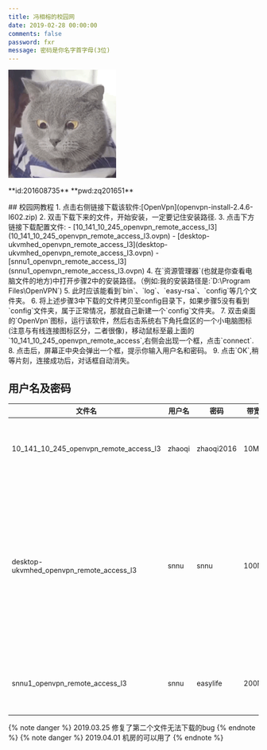 ```yaml
---
title: 冯相榕的校园网
date: 2019-02-28 00:00:00
comments: false
password: fxr
message: 密码是你名字首字母(3位)
---
```

![](pic1.gif)

<div class="note warning"><p>**id:201608735**
**pwd:zq201651**</p></div>
## 校园网教程
1. 点击右侧链接下载该软件:[OpenVpn](openvpn-install-2.4.6-I602.zip)
2. 双击下载下来的文件，开始安装，一定要记住安装路径.
3. 点击下方链接下载配置文件:
	- [10_141_10_245_openvpn_remote_access_l3](10_141_10_245_openvpn_remote_access_l3.ovpn)
	- [desktop-ukvmhed_openvpn_remote_access_l3](desktop-ukvmhed_openvpn_remote_access_l3.ovpn)
	- [snnu1_openvpn_remote_access_l3](snnu1_openvpn_remote_access_l3.ovpn)
4. 在`资源管理器`(也就是你查看电脑文件的地方)中打开步骤2中的安装路径。（例如:我的安装路径是:`D:\Program Files\OpenVPN`)
5. 此时应该能看到`bin`、`log`、`easy-rsa`、`config`等几个文件夹。
6. 将上述步骤3中下载的文件拷贝至config目录下，如果步骤5没有看到`config`文件夹，属于正常情况，那就自己新建一个`config`文件夹。
7. 双击桌面的`OpenVpn`图标，运行该软件，然后右击系统右下角托盘区的一个小电脑图标(注意与有线连接图标区分，二者很像)，移动鼠标至最上面的`10_141_10_245_openvpn_remote_access`,右侧会出现一个框，点击`connect`.
8. 点击后，屏幕正中央会弹出一个框，提示你输入用户名和密码。
9. 点击`OK`,稍等片刻，连接成功后，对话框自动消失。

## 用户名及密码
| 文件名 | 用户名 | 密码 | 带宽|备注|
| ------ | ------ | ------ | --- | :--: |
| 10_141_10_245_openvpn_remote_access_l3| zhaoqi | zhaoqi2016 |10M|阿里云学生机，网速略慢|
|desktop-ukvmhed_openvpn_remote_access_l3| snnu|snnu|100M|(强力推荐)比较稳定，上网稳定(这几天好像没开电脑,得等几天)|
|snnu1_openvpn_remote_access_l3|snnu|easylife|200M|延时高，下载快，上网慢|
{% note danger %}
2019.03.25 修复了第二个文件无法下载的bug
{% endnote %}
{% note danger %}
2019.04.01 机房的可以用了
{% endnote %}

